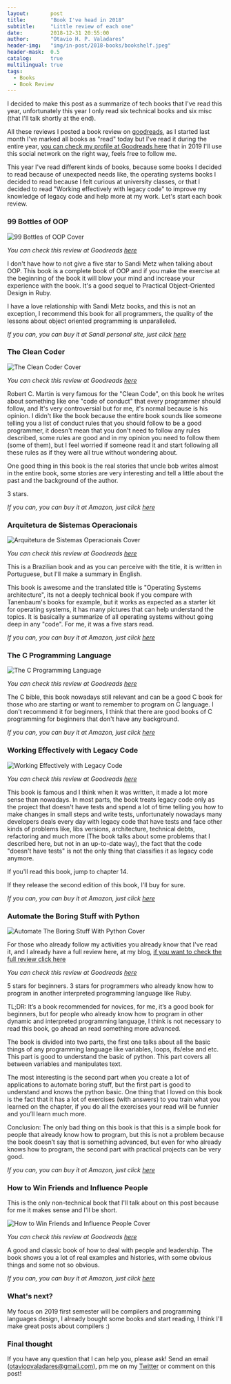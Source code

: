 ```yaml
---
layout:       post
title:        "Book I've head in 2018"
subtitle:     "Little review of each one"
date:         2018-12-31 20:55:00
author:       "Otavio H. P. Valadares"
header-img:   "img/in-post/2018-books/bookshelf.jpeg"
header-mask:  0.5
catalog:      true
multilingual: true
tags:
  - Books
  - Book Review
---
```


I decided to make this post as a summarize of tech books that I've read this year, unfortunately this year I only read six technical books and six misc (that I'll talk shortly at the end).

All these reviews I posted a book review on [goodreads](https://www.goodreads.com/), as I started last month I've marked all books as "read" today but I've read it during the entire year, [you can check my profile at Goodreads here](https://www.goodreads.com/review/list/89731389-otavio-valadares?shelf=read) that in 2019 I'll use this social network on the right way, feels free to follow me.

This year I've read different kinds of books, because some books I decided to read because of unexpected needs like, the operating systems books I decided to read because I felt curious at university classes, or that I decided to read "Working effectively with legacy code" to improve my knowledge of legacy code and help more at my work. Let's start each book review.

### 99 Bottles of OOP

![99 Bottles of OOP Cover](https://s3.amazonaws.com/garagelabio/2018-books-review/31183020.jpg)

*You can check this review at Goodreads [here](https://www.goodreads.com/review/show/2647315408)*

I don't have how to not give a five star to Sandi Metz when talking about OOP. This book is a complete book of OOP and if you make the exercise at the beginning of the book it will blow your mind and increase your experience with the book. It's a good sequel to Practical Object-Oriented Design in Ruby.

I have a love relationship with Sandi Metz books, and this is not an exception, I recommend this book for all programmers, the quality of the lessons about object oriented programming is unparalleled.

*If you can, you can buy it at Sandi personal site, just click [here](https://www.sandimetz.com/99bottles/)*

### The Clean Coder

![The Clean Coder Cover](https://s3.amazonaws.com/garagelabio/2018-books-review/5154eSTKUxL._SX382_BO1%2C204%2C203%2C200_.jpg)

*You can check this review at Goodreads [here](https://www.goodreads.com/review/show/2647354177)*

Robert C. Martin is very famous for the "Clean Code", on this book he writes about something like one "code of conduct" that every programmer should follow, and It's very controversial but for me, it's normal because is his opinion. I didn't like the book because the entire book sounds like someone telling you a list of conduct rules that you should follow to be a good programmer, it doesn't mean that you don't need to follow any rules described, some rules are good and in my opinion you need to follow them (some of them), but I feel worried if someone read it and start following all these rules as if they were all true without wondering about.

One good thing in this book is the real stories that uncle bob writes almost in the entire book, some stories are very interesting and tell a little about the past and the background of the author.

3 stars.

*If you can, you can buy it at Amazon, just click [here](https://www.amazon.com/Clean-Coder-Conduct-Professional-Programmers/dp/0137081073/ref=sr_1_1?ie=UTF8&qid=1546296525&sr=8-1&keywords=the+clean+coder)*

### Arquitetura de Sistemas Operacionais

![Arquitetura de Sistemas Operacionais Cover](https://s3.amazonaws.com/garagelabio/2018-books-review/download+(1).jpeg)

*You can check this review at Goodreads [here](https://www.goodreads.com/review/show/2647321315)*

This is a Brazilian book and as you can perceive with the title, it is written in Portuguese, but I'll make a summary in English.

This book is awesome and the translated title is "Operating Systems architecture", its not a deeply technical book if you compare with Tanenbaum's books for example, but it works as expected as a starter kit for operating systems, it has many pictures that can help understand the topics. It is basically a summarize of all operating systems without going deep in any "code". For me, it was a five stars read.

*If you can, you can buy it at Amazon, just click [here](https://www.amazon.com/Arquitetura-Sistemas-Operacionais-Portuguese-Francis-ebook/dp/B073DPFGTM/ref=sr_1_1?ie=UTF8&qid=1546296490&sr=8-1&keywords=arquitetura+de+sistemas+operacionais)*

### The C Programming Language

![The C Programming Language](https://s3.amazonaws.com/garagelabio/2018-books-review/41gHB8KelXL._SX377_BO1%2C204%2C203%2C200_.jpg)

*You can check this review at Goodreads [here](https://www.goodreads.com/review/show/2647379600)*

The C bible, this book nowadays still relevant and can be a good C book for those who are starting or want to remember to program on C language. I don't recommend it for beginners, I think that there are good books of C programming for beginners that don't have any background.

*If you can, you can buy it at Amazon, just click [here](https://www.amazon.com/Programming-Language-2nd-Brian-Kernighan/dp/0131103628/ref=sr_1_1?ie=UTF8&qid=1546296454&sr=8-1&keywords=the+c+programming+language)*

### Working Effectively with Legacy Code

![Working Effectively with Legacy Code](https://s3.amazonaws.com/garagelabio/2018-books-review/51EgCCLOWxL._SX376_BO1%2C204%2C203%2C200_.jpg)

*You can check this review at Goodreads [here](https://www.goodreads.com/review/show/2647333361)*

This book is famous and I think when it was written, it made a lot more sense than nowadays. In most parts, the book treats legacy code only as the project that doesn't have tests and spend a lot of time telling you how to make changes in small steps and write tests, unfortunately nowadays many developers deals every day with legacy code that have tests and face other kinds of problems like, libs versions, architecture, technical debts, refactoring and much more (The book talks about some problems that I described here, but not in an up-to-date way), the fact that the code "doesn't have tests" is not the only thing that classifies it as legacy code anymore.

If you'll read this book, jump to chapter 14.

If they release the second edition of this book, I'll buy for sure.

*If you can, you can buy it at Amazon, just click [here](https://www.amazon.com/Working-Effectively-Legacy-Michael-Feathers/dp/0131177052/ref=sr_1_1?ie=UTF8&qid=1546296419&sr=8-1&keywords=working+effectively+with+legacy+code)*

### Automate the Boring Stuff with Python

![Automate The Boring Stuff With Python Cover](https://s3.amazonaws.com/garagelabio/2018-books-review/automate_cover_medium.png)

For those who already follow my activities you already know that I've read it, and I already have a full review here, at my blog, [if you want to check the full review click here](https://otaviovaladares.com/2018/11/11/book-review-python-automate-boring-stuff/)

*You can check this review at Goodreads [here](https://www.goodreads.com/review/show/2647369181)*

5 stars for beginners.
3 stars for programmers who already know how to program in another interpreted programming language like Ruby.

TL;DR: It’s a book recommended for novices, for me, it’s a good book for beginners, but for people who already know how to program in other dynamic and interpreted programming language, I think is not necessary to read this book, go ahead an read something more advanced.

The book is divided into two parts, the first one talks about all the basic things of any programming language like variables, loops, ifs/else and etc. This part is good to understand the basic of python. This part covers all between variables and manipulates text.

The most interesting is the second part when you create a lot of applications to automate boring stuff, but the first part is good to understand and knows the python basic. One thing that I loved on this book is the fact that it has a lot of exercises (with answers) to you train what you learned on the chapter, if you do all the exercises your read will be funnier and you’ll learn much more.

Conclusion: The only bad thing on this book is that this is a simple book for people that already know how to program, but this is not a problem because the book doesn’t say that is something advanced, but even for who already knows how to program, the second part with practical projects can be very good.

*If you can, you can buy it at Amazon, just click [here](https://www.amazon.com/Automate-Boring-Stuff-Python-Programming/dp/1593275994/ref=sr_1_1?ie=UTF8&qid=1546296387&sr=8-1&keywords=automate+the+boring+stuff+with+python)*

### How to Win Friends and Influence People

This is the only non-technical book that I'll talk about on this post because for me it makes sense and I'll be short.

![How to Win Friends and Influence People Cover](https://s3.amazonaws.com/garagelabio/2018-books-review/51X7dEUFgoL._SX320_BO1%2C204%2C203%2C200_.jpg)

*You can check this review at Goodreads [here](https://www.goodreads.com/review/show/2647293139)*

A good and classic book of how to deal with people and leadership. The book shows you a lot of real examples and histories, with some obvious things and some not so obvious.

*If you can, you can buy it at Amazon, just click [here](https://www.amazon.com/How-Win-Friends-Influence-People/dp/0671027034/ref=sr_1_3?ie=UTF8&qid=1546296261&sr=8-3&keywords=How+to+Win+Friends+and+Influence+People)*

### What's next?

My focus on 2019 first semester will be compilers and programming languages design, I already bought some books and start reading, I think I'll make great posts about compilers :)

### Final thought

If you have any question that I can help you, please ask! Send an email (otaviopvaladares@gmail.com), pm me on my [Twitter](https://twitter.com/opvaladares) or comment on this post!



